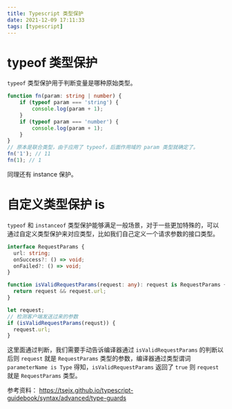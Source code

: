 ```yaml
---
title: Typescript 类型保护
date: 2021-12-09 17:11:33
tags: [typescript]
---
```

# typeof 类型保护

`typeof` 类型保护用于判断变量是哪种原始类型。

```ts
function fn(param: string | number) {
    if (typeof param === 'string') {
        console.log(param + 1);
    }
    if (typeof param === 'number') {
        console.log(param + 1);
    }
}
// 原本是联合类型，由于应用了 typeof，后面作用域的 param 类型就确定了。
fn('1'); // 11
fn(1); // 1
```

同理还有 instance 保护。

# 自定义类型保护 is

`typeof` 和 `instanceof` 类型保护能够满足一般场景，对于一些更加特殊的，可以通过自定义类型保护来对应类型，比如我们自己定义一个请求参数的接口类型。

```ts
interface RequestParams {
  url: string;
  onSuccess?: () => void;
  onFailed?: () => void;
}

function isValidRequestParams(request: any): request is RequestParams {
  return request && request.url;
}

let request;
// 检测客户端发送过来的参数
if (isValidRequestParams(requst)) {
  request.url;
}
```

这里面通过判断，我们需要手动告诉编译器通过 `isValidRequestParams` 的判断以后则 `request` 就是 `RequestParams` 类型的参数，编译器通过类型谓词 `parameterName is Type` 得知，`isValidRequestParams` 返回了 `true` 则 `request` 就是 `RequestParams` 类型。

参考资料：
https://tsejx.github.io/typescript-guidebook/syntax/advanced/type-guards